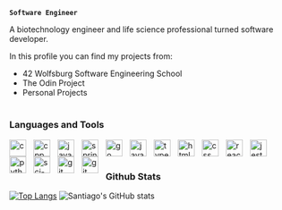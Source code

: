 **`Software Engineer`**

A biotechnology engineer and life science professional turned software developer.

In this profile you can find my projects from:
  * 42 Wolfsburg Software Engineering School
  * The Odin Project
  * Personal Projects
 
 #
 
 ### Languages and Tools
 
 <img align="left" alt="c" width="30px" style="padding-right:10px;" src="https://cdn.jsdelivr.net/gh/devicons/devicon/icons/c/c-original.svg"/>
 <img align="left" alt="cpp" width="30px" style="padding-right:10px;" src="https://cdn.jsdelivr.net/gh/devicons/devicon/icons/cplusplus/cplusplus-original.svg"/>
 <img align="left" alt="java" width="30px" style="padding-right:10px;" src="https://cdn.jsdelivr.net/gh/devicons/devicon/icons/java/java-original.svg" />
 <img align="left" alt="springBoot" width="30px" style="padding-right:10px;" src="https://cdn.jsdelivr.net/gh/devicons/devicon/icons/spring/spring-original.svg" />
 <img align="left" alt="go" width="30px" style="padding-right:10px;" src="https://cdn.jsdelivr.net/gh/devicons/devicon/icons/go/go-original-wordmark.svg" />
 <img align="left" alt="javascript" width="30px" style="padding-right:10px;" src="https://cdn.jsdelivr.net/gh/devicons/devicon/icons/javascript/javascript-original.svg"/>
 <img align="left" alt="typescript" width="30px" style="padding-right:10px;" src="https://cdn.jsdelivr.net/gh/devicons/devicon/icons/typescript/typescript-original.svg" />
 <img align="left" alt="html5" width="30px" style="padding-right:10px;" src="https://cdn.jsdelivr.net/gh/devicons/devicon/icons/html5/html5-original.svg"/>
 <img align="left" alt="css" width="30px" style="padding-right:10px;" src="https://cdn.jsdelivr.net/gh/devicons/devicon/icons/css3/css3-original.svg"/>
 <img align="left" alt="react" width="30px" style="padding-right:10px;" src="https://cdn.jsdelivr.net/gh/devicons/devicon/icons/react/react-original.svg"/>
 <img align="left" alt="jest" width="30px" style="padding-right:10px;" src="https://cdn.jsdelivr.net/gh/devicons/devicon/icons/jest/jest-plain.svg"/>
 <img align="left" alt="python" width="30px" style="padding-right:10px;" src="https://cdn.jsdelivr.net/gh/devicons/devicon@latest/icons/python/python-original.svg" />
 <img align="left" alt="sci-kit" width="30px" style="padding-right:10px;" src="https://cdn.jsdelivr.net/gh/devicons/devicon@latest/icons/scikitlearn/scikitlearn-original.svg" />
 <img align="left" alt="git" width="30px" style="padding-right:10px;" src="https://cdn.jsdelivr.net/gh/devicons/devicon/icons/docker/docker-plain.svg" />
 <img align="left" alt="git" width="30px" style="padding-right:10px;" src="https://cdn.jsdelivr.net/gh/devicons/devicon/icons/git/git-original.svg"/>
 <br />
 
 #
 
 ### Github Stats
 
 [![Top Langs](https://github-readme-stats.vercel.app/api/top-langs/?username=santiagotena&layout=compact&theme=dark&langs_count=6&hide=objective-c,makefile,cmake)](https://github.com/santiagotena/github-readme-stats)
 ![Santiago's GitHub stats](https://github-readme-stats.vercel.app/api?username=santiagotena&show_icons=true&theme=dark&hide_title=true&hide_rank=true)

 #
 
 
